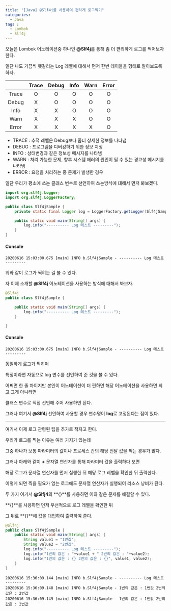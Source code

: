 ```yaml
---
title: "[Java] @Slf4j를 사용하여 편하게 로그찍기"
categories: 
  - Java
tags : 
  - Lombok
  - Slf4j
---
```


오늘은 Lombok 어노테이션중 하나인 **@Slf4j**를 통해 좀 더 편리하게 로그를 찍어보자 한다.

일단 나도 가끔씩 헷갈리는 Log 레벨에 대해서 먼저 한번 테이블을 형태로 알아보도록 하자.

|       | Trace | Debug | Info | Warn | Error |
|:-----:|:-----:|:-----:|:----:|:----:|:-----:|
| Trace |   O   |   O   |   O  |   O  |   O   |
| Debug |   X   |   O   |   O  |   O  |   O   |
| Info  |   X   |   X   |   O  |   O  |   O   |
| Warn  |   X   |   X   |   X  |   O  |   O   |
| Error |   X   |   X   |   X  |   X  |   O   |

- TRACE : 추적 레벨은 Debug보다 좀더 상세한 정보를 나타냄
- DEBUG : 프로그램을 디버깅하기 위한 정보 지정
- INFO :  상태변경과 같은 정보성 메시지를 나타냄
- WARN :  처리 가능한 문제, 향후 시스템 에러의 원인이 될 수 있는 경고성 메시지를 나타냄
- ERROR :  요청을 처리하는 중 문제가 발생한 경우

일단 우리가 평소에 쓰는 클래스 변수로 선언하여 쓰는방식에 대해서 먼저 봐보겠다.

```java
import org.slf4j.Logger;
import org.slf4j.LoggerFactory;

public class Slf4jSample {
    private static final Logger log = LoggerFactory.getLogger(Slf4jSample.class);

    public static void main(String[] args) {
        log.info("---------- Log 테스트 ---------");
    }
}
```

#### Console
```console
20200616 15:03:00.675 [main] INFO b.Slf4jSample - ---------- Log 테스트 ---------
```

위와 같이 로그가 찍히는 걸 볼 수 있다.

자 이제 소개할 **@Slf4j** 어노테이션을 사용하는 방식에 대해서 봐보자.

```java
@Slf4j
public class Slf4jSample {

    public static void main(String[] args) {
        log.info("---------- Log 테스트 ---------");
    }

}
```

#### Console
```console
20200616 15:03:00.675 [main] INFO b.Slf4jSample - ---------- Log 테스트 ---------
```

동일하게 로그가 찍히며

특징이라면 자동으로 log 변수를 선언하여 준 것을 볼 수 있다.

어쩌면 한 줄 차이지만 본인이 어노테이션이 더 편하면 해당 어노테이션을 사용하면 되고 그게 아니라면

클래스 변수로 직접 선언해 주어 사용하면 된다.

그러나 여기서 **@Slf4j** 선언하여 사용할 경우 변수명이 **log**로 고정된다는 점이 있다.

---

여기서 이제 로그 관련된 팁을 추가로 적자고 한다.

우리가 로그를 찍는 이유는 여러 가지가 있는데

그중 하나가 보통 파라미터의 값이나 프로세스 간의 해당 전달 값을 찍는 경우가 많다.

그러나 아래와 같이 **+** 문자열 연산자를 통해 파라미터 값을 출력하다 보면

해당 로그가 문자열 연산자를 먼저 실행한 뒤 해당 로그 레벨을 확인한 뒤 출력한다.

이렇게 되면 찍을 필요가 없는 로그에도 문자열 연산자가 실행되어 리소스 낭비가 된다.

두 가지 여기서 **@Slfj4**의 **{}**를 사용하면 이와 같은 문제를 해결할 수 있다.

**{}**를 사용하면 먼저 우선적으로 로그 레벨을 확인한 뒤

그 뒤로 **{}**에 값을 대입하여 출력하여 준다.

```java
@Slf4j
public class Slf4jSample {
    public static void main(String[] args) {
        String value1 = "1번값";
        String value2 = "2번값";
        log.info("---------- Log 테스트 ---------");
        log.info("1번의 값은 : "+value1 + " 2번의 값은 : "+value2);
        log.info("1번의 값은 : {} 2번의 값은 : {}", value1, value2);
    }
}
```

```console
20200616 15:36:09.144 [main] INFO b.Slf4jSample - ---------- Log 테스트 ---------
20200616 15:36:09.148 [main] INFO b.Slf4jSample - 1번의 값은 : 1번값 2번의 값은 : 2번값
20200616 15:36:09.149 [main] INFO b.Slf4jSample - 1번의 값은 : 1번값 2번의 값은 : 2번값
```